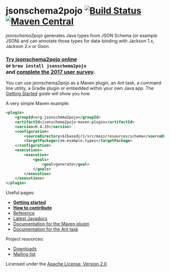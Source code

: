 # jsonschema2pojo [![Build Status](https://travis-ci.org/joelittlejohn/jsonschema2pojo.svg?branch=master)](https://travis-ci.org/joelittlejohn/jsonschema2pojo) [![Maven Central](https://maven-badges.herokuapp.com/maven-central/org.jsonschema2pojo/jsonschema2pojo/badge.svg)](https://maven-badges.herokuapp.com/maven-central/org.jsonschema2pojo/jsonschema2pojo)

_jsonschema2pojo_ generates Java types from JSON Schema (or example JSON) and can annotate those types for data-binding with Jackson 1.x, Jackson 2.x or Gson.

### [Try jsonschema2pojo online](http://jsonschema2pojo.org/)<br>or `brew install jsonschema2pojo`<br>and <a href="https://docs.google.com/forms/d/e/1FAIpQLSfwrG9ZBtbHwGnl3dr9OYkiKDziRTcSld9pvAsmTKIFif_Ssw/viewform?usp=sf_link">complete the 2017 user survey</a>.

You can use jsonschema2pojo as a Maven plugin, an Ant task, a command line utility, a Gradle plugin or embedded within your own Java app. The [Getting Started](https://github.com/joelittlejohn/jsonschema2pojo/wiki/Getting-Started) guide will show you how.

A very simple Maven example:
```xml
<plugin>
    <groupId>org.jsonschema2pojo</groupId>
    <artifactId>jsonschema2pojo-maven-plugin</artifactId>
    <version>0.4.33</version>
    <configuration>
        <sourceDirectory>${basedir}/src/main/resources/schema</sourceDirectory>
        <targetPackage>com.example.types</targetPackage>
    </configuration>
    <executions>
        <execution>
            <goals>
                <goal>generate</goal>
            </goals>
        </execution>
    </executions>
</plugin>
```

Useful pages:
  * **[Getting started](https://github.com/joelittlejohn/jsonschema2pojo/wiki/Getting-Started)**
  * **[How to contribute](https://github.com/joelittlejohn/jsonschema2pojo/wiki/Contribute)**
  * [Reference](https://github.com/joelittlejohn/jsonschema2pojo/wiki/Reference)
  * [Latest Javadocs](https://joelittlejohn.github.io/jsonschema2pojo/javadocs/0.4.33/)
  * [Documentation for the Maven plugin](https://joelittlejohn.github.io/jsonschema2pojo/site/0.4.33/generate-mojo.html)
  * [Documentation for the Ant task](https://joelittlejohn.github.io/jsonschema2pojo/site/0.4.33/Jsonschema2PojoTask.html)

Project resources:
  * [Downloads](https://github.com/joelittlejohn/jsonschema2pojo/releases)
  * [Mailing list](https://groups.google.com/forum/#!forum/jsonschema2pojo-users)

Licensed under the [Apache License, Version 2.0](http://www.apache.org/licenses/LICENSE-2.0).
